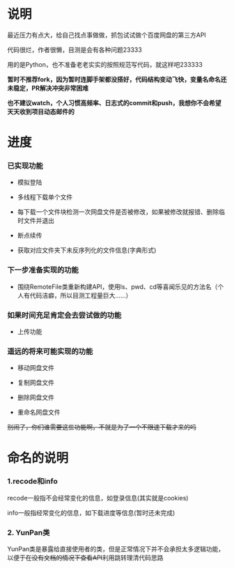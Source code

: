 # 说明

最近压力有点大，给自己找点事做做，抓包试试做个百度网盘的第三方API

代码很烂，作者很懒，目测是会有各种问题23333

用的是Python，也不准备老老实实的按照规范写代码，就这样吧233333

**暂时不推荐fork，因为暂时连脚手架都没搭好，代码结构变动飞快，变量名命名还未稳定，PR解决冲突非常困难**

**也不建议watch，个人习惯高频率、日志式的commit和push，我想你不会希望天天收到项目动态邮件的**

# 进度

### 已实现功能

+ 模拟登陆

+ 多线程下载单个文件

+ 每下载一个文件块检测一次网盘文件是否被修改，如果被修改就报错、删除临时文件并退出

+ 断点续传

+ 获取对应文件夹下未反序列化的文件信息(字典形式)

### 下一步准备实现的功能

+ 围绕RemoteFile类重新构建API，使用ls、pwd、cd等喜闻乐见的方法名（个人有代码洁癖，所以目测工程量巨大……）

### 如果时间充足肯定会去尝试做的功能

+ 上传功能

### 遥远的将来可能实现的功能

+ 移动网盘文件

+ 复制网盘文件

+ 删除网盘文件

+ 重命名网盘文件

~~别闹了，你们谁需要这些功能啊，不就是为了一个不限速下载才来的吗~~

# 命名的说明

### 1.recode和info

recode一般指不会经常变化的信息，如登录信息(其实就是cookies)

info一般指经常变化的信息，如下载进度等信息(暂时还未完成)

### 2. YunPan类

YunPan类是暴露给直接使用者的类，但是正常情况下并不会承担太多逻辑功能，以便于~~在没有文档的情况下查看API~~利用跳转理清代码思路


